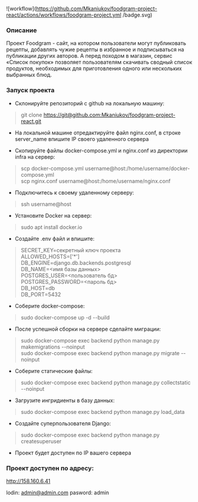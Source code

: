 ![workflow](https://github.com/Mkaniukov/foodgram-project-react/actions/workflows/foodgram-project.yml
/badge.svg)



### Описание
Проект Foodgram - сайт, на котором пользователи могут публиковать рецепты, добавлять чужие рецепты в избранное и подписываться на публикации других авторов. А перед походом в магазин, сервис «Список покупок» позволяет пользователям скачивать сводный список продуктов, необходимых для приготовления одного или нескольких выбранных блюд.

### Запуск проекта
* Склонируйте репозиторий с github на локальную машину:
> git clone <https://git@github.com:Mkaniukov/foodgram-project-react.git>

* На локальной машине отредактируйте файл nginx.conf, в строке server_name впишите IP своего удаленного сервера 

* Скопируйте файлы docker-compose.yml и nginx.conf из директории infra на сервер:
>scp docker-compose.yml username@host:/home/username/docker-compose.yml  
scp nginx.conf username@host:/home/username/nginx.conf

* Подключитесь к своему удаленному серверу:
> ssh username@host

* Установите Docker на сервер:
> sudo apt install docker.io 

* Cоздайте .env файл и впишите:
>SECRET_KEY=cекретный ключ проекта  
ALLOWED_HOSTS=['*']  
DB_ENGINE=django.db.backends.postgresql  
DB_NAME=<имя базы данных>  
POSTGRES_USER=<пользователь бд>  
POSTGRES_PASSWORD=<пароль бд>   
DB_HOST=db  
DB_PORT=5432   
 
* Соберите docker-compose:
> sudo docker-compose up -d --build

* После успешной сборки на сервере сделайте миграции:
>sudo docker-compose exec backend python manage.py makemigrations --noinput  
> sudo docker-compose exec backend python manage.py migrate --noinput
* Соберите статические файлы:
> sudo docker-compose exec backend python manage.py collectstatic --noinput
* Загрузите ингридиенты в базу данных:
> sudo docker-compose exec backend python manage.py load_data
* Создайте суперпользователя Django:
>sudo docker-compose exec backend python manage.py createsuperuser
* Проект будет доступен по IP вашего сервера

### Проект доступен по адресу:
http://158.160.6.41

lodin: admin@admin.com
pasword: admin
